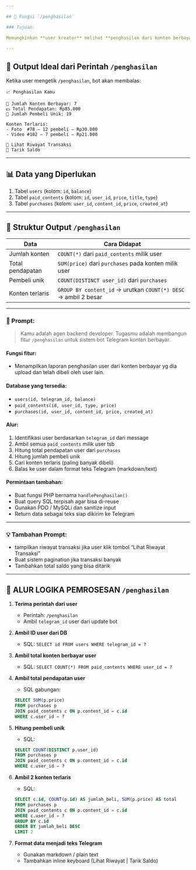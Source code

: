 ```yaml
---

## 🧾 Fungsi `/penghasilan`

### Tujuan:

Memungkinkan **user kreator** melihat **penghasilan dari konten berbayar** yang mereka buat dan dijual lewat bot.

---
```


## 🧠 Output Ideal dari Perintah `/penghasilan`

Ketika user mengetik `/penghasilan`, bot akan membalas:

```
📈 Penghasilan Kamu

🎨 Jumlah Konten Berbayar: 7
💵 Total Pendapatan: Rp85.000
👥 Jumlah Pembeli Unik: 19

Konten Terlaris:
- Foto  #78 – 12 pembeli – Rp30.000
- Video #102 – 7 pembeli – Rp21.000

🔘 Lihat Riwayat Transaksi
🔘 Tarik Saldo
```

---

## 📊 Data yang Diperlukan

1. Tabel `users` (kolom: `id`, `balance`)
2. Tabel `paid_contents` (kolom: `id`, `user_id`, `price`, `title`, `type`)
3. Tabel `purchases` (kolom: `user_id`, `content_id`, `price`, `created_at`)

---

## 🧱 Struktur Output `/penghasilan`

| Data             | Cara Didapat                                                    |
| ---------------- | --------------------------------------------------------------- |
| Jumlah konten    | `COUNT(*)` dari `paid_contents` milik user                      |
| Total pendapatan | `SUM(price)` dari `purchases` pada konten milik user            |
| Pembeli unik     | `COUNT(DISTINCT user_id)` dari `purchases`                      |
| Konten terlaris  | `GROUP BY content_id` → urutkan `COUNT(*) DESC` → ambil 2 besar |

---

### 🎯 Prompt:

> Kamu adalah agen backend developer.
> Tugasmu adalah membangun fitur `/penghasilan` untuk sistem bot Telegram konten berbayar.

#### Fungsi fitur:

* Menampilkan laporan penghasilan user dari konten berbayar yg dia upload dan telah dibeli oleh user lain.

#### Database yang tersedia:

* `users(id, telegram_id, balance)`
* `paid_contents(id, user_id, type, price)`
* `purchases(id, user_id, content_id, price, created_at)`

#### Alur:

1. Identifikasi user berdasarkan `telegram_id` dari message
2. Ambil semua `paid_contents` milik user tsb
3. Hitung total pendapatan user dari `purchases`
4. Hitung jumlah pembeli unik
5. Cari konten terlaris (paling banyak dibeli)
6. Balas ke user dalam format teks Telegram (markdown/text)

#### Permintaan tambahan:

* Buat fungsi PHP bernama `handlePenghasilan()`
* Buat query SQL terpisah agar bisa di-reuse
* Gunakan PDO / MySQLi dan sanitize input
* Return data sebagai teks siap dikirim ke Telegram

---

### 💡 Tambahan Prompt:

* tampilkan riwayat transaksi jika user klik tombol “Lihat Riwayat Transaksi”
* Buat sistem pagination jika transaksi banyak
* Tambahkan total saldo yang bisa ditarik

---

## 🧠 ALUR LOGIKA PEMROSESAN `/penghasilan`

1. **Terima perintah dari user**

   * Perintah: `/penghasilan`
   * Ambil `telegram_id` user dari update bot

2. **Ambil ID user dari DB**

   * SQL: `SELECT id FROM users WHERE telegram_id = ?`

3. **Ambil total konten berbayar user**

   * SQL: `SELECT COUNT(*) FROM paid_contents WHERE user_id = ?`

4. **Ambil total pendapatan user**

   * SQL gabungan:

   ```sql
   SELECT SUM(p.price)
   FROM purchases p
   JOIN paid_contents c ON p.content_id = c.id
   WHERE c.user_id = ?
   ```

5. **Hitung pembeli unik**

   * SQL:

   ```sql
   SELECT COUNT(DISTINCT p.user_id)
   FROM purchases p
   JOIN paid_contents c ON p.content_id = c.id
   WHERE c.user_id = ?
   ```

6. **Ambil 2 konten terlaris**

   * SQL:

   ```sql
   SELECT c.id, COUNT(p.id) AS jumlah_beli, SUM(p.price) AS total
   FROM purchases p
   JOIN paid_contents c ON p.content_id = c.id
   WHERE c.user_id = ?
   GROUP BY c.id
   ORDER BY jumlah_beli DESC
   LIMIT 2
   ```

7. **Format data menjadi teks Telegram**

   * Gunakan markdown / plain text
   * Tambahkan inline keyboard (Lihat Riwayat | Tarik Saldo)
